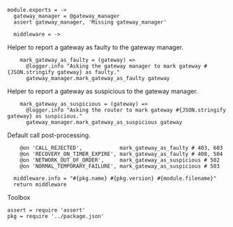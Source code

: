     module.exports = ->
      gateway_manager = @gateway_manager
      assert gateway_manager, 'Missing gateway_manager'

      middleware = ->

Helper to report a gateway as faulty to the gateway manager.

        mark_gateway_as_faulty = (gateway) =>
          @logger.info "Asking the gateway manager to mark gateway #{JSON.stringify gateway} as faulty."
          gateway_manager.mark_gateway_as_faulty gateway

Helper to report a gateway as suspicious to the gateway manager.

        mark_gateway_as_suspicious = (gateway) =>
          @logger.info "Asking the router to mark gateway #{JSON.stringify gateway} as suspicious."
          gateway_manager.mark_gateway_as_suspicious gateway

Default call post-processing.

        @on 'CALL_REJECTED',            mark_gateway_as_faulty # 403, 603
        @on 'RECOVERY_ON_TIMER_EXPIRE', mark_gateway_as_faulty # 408, 504
        @on 'NETWORK_OUT_OF_ORDER',     mark_gateway_as_suspicious # 502
        @on 'NORMAL_TEMPORARY_FAILURE', mark_gateway_as_suspicious # 503

      middleware.info = "#{pkg.name} #{pkg.version} #{module.filename}"
      return middleware

Toolbox

    assert = require 'assert'
    pkg = require '../package.json'
